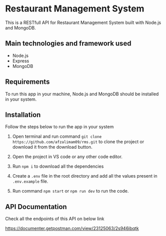# Restaurant Management System

This is a RESTfull API for Restaurant Management System built with Node.js and MongoDB.

## Main technologies and framework used

-   Node.js
-   Express
-   MongoDB

## Requirements

To run this app in your machine, Node.js and MongoDB should be installed in your system.

## Installation

Follow the steps below to run the app in your system

1. Open terminal and run command
   `git clone https://github.com/afzalimam09/rms.git` to clone the project or download it from the download button.

2. Open the project in VS code or any other code editor.
3. Run `npm i` to download all the dependencies
4. Create a `.env` file in the root directory and add all the values present in `.env.example` file.
5. Run command `npm start` or `npm run dev` to run the code.

## API Documentation

Check all the endpoints of this API on below link

https://documenter.getpostman.com/view/23125063/2s946ibqtk
